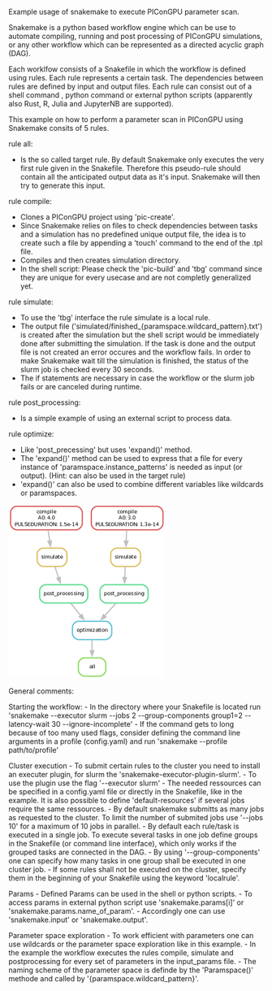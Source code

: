 Example usage of snakemake to execute PIConGPU parameter scan.

Snakemake is a python based workflow engine which can be use to automate compiling, running and post processing of PIConGPU simulations, or any other workflow which can be represented as a directed acyclic graph (DAG). 

Each worklfow consists of a Snakefile in which the workflow is defined using rules. Each rule represents a certain task. The dependencies between rules are defined by input and output files. Each rule can consist out of a shell command , python command or external python scripts (apparently also Rust, R, Julia and JupyterNB are supported). 

This example on how to perform a parameter scan in PIConGPU using Snakemake consits of 5 rules.

rule all:
- Is the so called target rule. By default Snakemake only executes the very first rule given in the Snakefile. Therefore this pseudo-rule should contain all the anticipated output data as it's input. Snakemake will then try to generate this input.

rule compile:
- Clones a PIConGPU project using 'pic-create'.
- Since Snakemake relies on files to check dependencies between tasks and a simulation has no predefined unique output file, the idea is to create such a file by appending a 'touch' command to the end of the .tpl file.
- Compiles and then creates simulation directory.
- In the shell script: Please check the 'pic-build' and 'tbg' command since they are unique for every usecase and are not completly generalized yet.  

rule simulate:
- To use the 'tbg' interface the rule simulate is a local rule.
- The output file ('simulated/finished_{paramspace.wildcard_pattern}.txt') is created after the simulation but the shell script would be immediately done after submitting the simulation. If the task is done and the output file is not created an error occures and the workflow fails. In order to make Snakemake wait till the simulation is finished, the status of the slurm job is checked every 30 seconds. 
- The if statements are necessary in case the workflow or the slurm job fails or are canceled during runtime.    

rule post_processing:
- Is a simple example of using an external script to process data.

rule optimize:
- Like 'post_precessing' but uses 'expand()' method.
- The 'expand()' method can be used to express that a file for every instance of 'paramspace.instance_patterns' is needed as input (or output). (Hint: can also be used in the target rule)
- 'expand()' can also be used to combine different variables like wildcards or paramspaces.


[![Workflow_structure](dag.png)](dag.pdf)

General comments:

Starting the workflow:
     - In the directory where your Snakefile is located run 'snakemake --executor slurm --jobs 2 --group-components group1=2 --latency-wait 30 --ignore-incomplete'
     - If the command gets to long because of too many used flags, consider defining the command line arguments in a profile (config.yaml) and run 'snakemake --profile path/to/profile'

Cluster execution
    - To submit certain rules to the cluster you need to install an executer plugin, for slurm the 'snakemake-executor-plugin-slurm'.
    - To use the plugin use the flag '--executor slurm'
    - The needed ressources can be specified in a config.yaml file or directly in the Snakefile, like in the example. It is also possible to define 'default-resources' if several jobs require the same ressources.
    - By default snakemake submitts as many jobs as requested to the cluster. To limit the number of submited jobs use '--jobs 10' for a maximum of 10 jobs in parallel.
    - By default each rule/task is executed in a single job. To execute several tasks in one job define groups in the Snakefile (or command line interface), which only works if the grouped tasks are connected in the DAG.
    - By using '--group-components' one can specify how many tasks in one group shall be executed in one cluster job.
    - If some rules shall not be executed on the cluster, specify them in the beginning of your Snakefile using the keyword 'localrule'.

Params
    - Defined Params can be used in the shell or python scripts.
    - To access params in external python script use 'snakemake.params[i]' or 'snakemake.params.name_of_param'.
    - Accordingly one can use 'snakemake.input' or 'snakemake.output'.

Parameter space exploration
    - To work efficient with parameters one can use wildcards or the parameter space exploration like in this example.
    - In the example the workflow executes the rules compile, simulate and postprocessing for every set of parameters in the input_params file.
    - The naming scheme of the parameter space is definde by the 'Paramspace()' methode and called by '{paramspace.wildcard_pattern}'.
